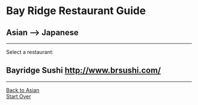 # Bay Ridge Restaurant Guide
## Asian --> Japanese
---
Select a restaurant:
## Bayridge Sushi http://www.brsushi.com/
---
[Back to Asian](asian.md/)  
[Start Over](../home.md)